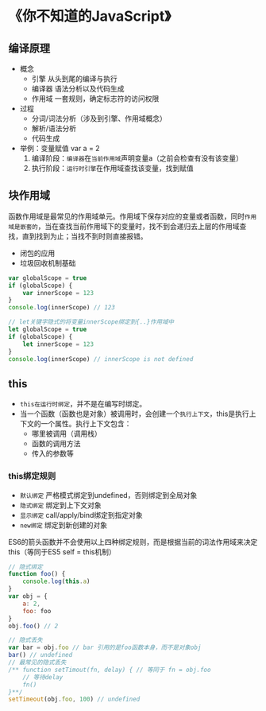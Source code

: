 # 《你不知道的JavaScript》

## 编译原理
* 概念
    * 引擎 从头到尾的编译与执行
    * 编译器 语法分析以及代码生成
    * 作用域 一套规则，确定标志符的访问权限
* 过程
    * 分词/词法分析（涉及到引擎、作用域概念）
    * 解析/语法分析
    * 代码生成
* 举例：变量赋值 var a = 2
    1. 编译阶段：`编译器`在`当前作用域`声明变量a（之前会检查有没有该变量）
    2. 执行阶段：`运行时引擎`在作用域查找该变量，找到赋值

## 块作用域

函数作用域是最常见的作用域单元。作用域下保存对应的变量或者函数，同时`作用域是嵌套的`，当在查找当前作用域下的变量时，找不到会递归去上层的作用域查找，直到找到为止；当找不到时则直接报错。

* 闭包的应用
* 垃圾回收机制基础

``` js
var globalScope = true
if (globalScope) {
    var innerScope = 123
}
console.log(innerScope) // 123
```

``` js
// let关键字隐式的将变量innerScope绑定到{..}作用域中
let globalScope = true
if (globalScope) {
    let innerScope = 123
}
console.log(innerScope) // innerScope is not defined
```

## this

* `this在运行时绑定`，并不是在编写时绑定。
* 当一个函数（函数也是对象）被调用时，会创建一个`执行上下文`，this是执行上下文的一个属性。执行上下文包含：
    * 哪里被调用（调用栈）
    * 函数的调用方法
    * 传入的参数等

### this绑定规则

* `默认绑定` 严格模式绑定到undefined，否则绑定到全局对象
* `隐式绑定` 绑定到上下文对象
* `显示绑定` call/apply/bind绑定到指定对象
* `new绑定` 绑定到新创建的对象

ES6的箭头函数并不会使用以上四种绑定规则，而是根据当前的词法作用域来决定this（等同于ES5 self = this机制）

``` js
// 隐式绑定
function foo() {
    console.log(this.a)
}
var obj = {
    a: 2,
    foo: foo
}
obj.foo() // 2

// 隐式丢失
var bar = obj.foo // bar 引用的是foo函数本身，而不是对象obj
bar() // undefined
// 最常见的隐式丢失
/** function setTimout(fn, delay) { // 等同于 fn = obj.foo
    // 等待delay
    fn()
}**/
setTimeout(obj.foo, 100) // undefined

```